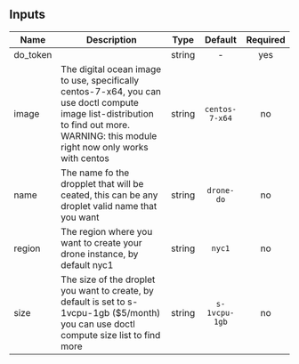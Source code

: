 
## Inputs

| Name | Description | Type | Default | Required |
|------|-------------|:----:|:-----:|:-----:|
| do_token |  | string | - | yes |
| image | The digital ocean image to use, specifically centos-7-x64, you can use doctl compute image list-distribution to find out more. WARNING: this module right now only works with centos | string | `centos-7-x64` | no |
| name | The name fo the dropplet that will be ceated, this can be any droplet valid name that you want | string | `drone-do` | no |
| region | The region where you want to create your drone instance, by default nyc1 | string | `nyc1` | no |
| size | The size of the droplet you want to create, by default is set to s-1vcpu-1gb ($5/month) you can use doctl compute size list to find more | string | `s-1vcpu-1gb` | no |


